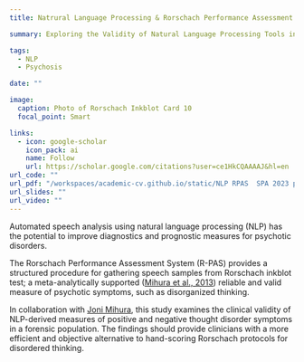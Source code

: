 ```yaml
---
title: Natrural Language Processing & Rorschach Performance Assessment System

summary: Exploring the Validity of Natural Language Processing Tools in Psychosis Assessment 

tags:
  - NLP
  - Psychosis

date: ""

image: 
  caption: Photo of Rorschach Inkblot Card 10
  focal_point: Smart

links:
  - icon: google-scholar
    icon_pack: ai
    name: Follow
    url: https://scholar.google.com/citations?user=ce1HkCQAAAAJ&hl=en
url_code: ""
url_pdf: "/workspaces/academic-cv.github.io/static/NLP RPAS  SPA 2023 presentation.pdf"
url_slides: ""
url_video: ""
---
```


Automated speech analysis using natural language processing (NLP) has the potential to improve diagnostics and prognostic measures for psychotic disorders.

The Rorschach Performance Assessment System (R-PAS) provides a structured procedure for gathering speech samples from Rorschach inkblot test; a meta-analytically supported ([Mihura et al., 2013](https://psycnet.apa.org/record/2012-23139-001)) reliable and valid measure of psychotic symptoms, such as disorganized thinking. 

In collaboration with [Joni Mihura](https://www.utoledo.edu/al/psychology/people/faculty/mihura.html), this study examines the clinical validity of NLP-derived measures of positive and negative thought disorder symptoms in a forensic population. The findings should provide clinicians with a more efficient and objective alternative to hand-scoring Rorschach protocols for disordered thinking. 